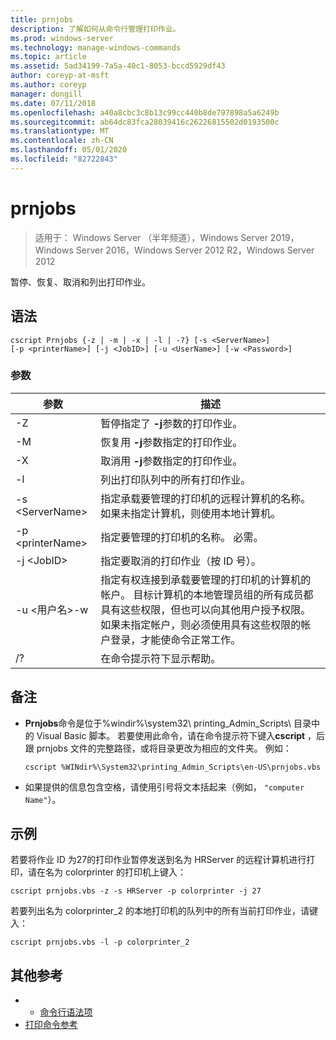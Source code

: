 ```yaml
---
title: prnjobs
description: 了解如何从命令行管理打印作业。
ms.prod: windows-server
ms.technology: manage-windows-commands
ms.topic: article
ms.assetid: 5ad34199-7a5a-40c1-8053-bccd5929df43
author: coreyp-at-msft
ms.author: coreyp
manager: dongill
ms.date: 07/11/2018
ms.openlocfilehash: a40a8cbc3c8b13c99cc440b8de797898a5a6249b
ms.sourcegitcommit: ab64dc83fca28039416c26226815502d0193500c
ms.translationtype: MT
ms.contentlocale: zh-CN
ms.lasthandoff: 05/01/2020
ms.locfileid: "82722843"
---
```

# <a name="prnjobs"></a>prnjobs

> 适用于： Windows Server （半年频道），Windows Server 2019，Windows Server 2016，Windows Server 2012 R2，Windows Server 2012

暂停、恢复、取消和列出打印作业。

## <a name="syntax"></a>语法
```
cscript Prnjobs {-z | -m | -x | -l | -?} [-s <ServerName>] 
[-p <printerName>] [-j <JobID>] [-u <UserName>] [-w <Password>]
```

### <a name="parameters"></a>参数

|          参数           |                                                                                                                                                                                        描述                                                                                                                                                                                        |
|------------------------------|-------------------------------------------------------------------------------------------------------------------------------------------------------------------------------------------------------------------------------------------------------------------------------------------------------------------------------------------------------------------------------------------|
|              -Z              |                                                                                                                                                                 暂停指定了 **-j**参数的打印作业。                                                                                                                                                                 |
|              -M              |                                                                                                                                                                恢复用 **-j**参数指定的打印作业。                                                                                                                                                                 |
|              -X              |                                                                                                                                                                取消用 **-j**参数指定的打印作业。                                                                                                                                                                 |
|              -l              |                                                                                                                                                                        列出打印队列中的所有打印作业。                                                                                                                                                                         |
|       -s \<ServerName>       |                                                                                                                  指定承载要管理的打印机的远程计算机的名称。 如果未指定计算机，则使用本地计算机。                                                                                                                  |
|      -p \<printerName>       |                                                                                                                                                           指定要管理的打印机的名称。 必需。                                                                                                                                                            |
|         -j \<JobID>          |                                                                                                                                                                指定要取消的打印作业（按 ID 号）。                                                                                                                                                                 |
| -u \<用户名>-w<Password> | 指定有权连接到承载要管理的打印机的计算机的帐户。 目标计算机的本地管理员组的所有成员都具有这些权限，但也可以向其他用户授予权限。 如果未指定帐户，则必须使用具有这些权限的帐户登录，才能使命令正常工作。 |
|              /?              |                                                                                                                                                                           在命令提示符下显示帮助。                                                                                                                                                                            |

## <a name="remarks"></a>备注
-   **Prnjobs**命令是位于%windir%\system32\ printing_Admin_Scripts\\ <language>目录中的 Visual Basic 脚本。 若要使用此命令，请在命令提示符下键入**cscript** ，后跟 prnjobs 文件的完整路径，或将目录更改为相应的文件夹。 例如：
    ```
    cscript %WINdir%\System32\printing_Admin_Scripts\en-US\prnjobs.vbs
    ```
-   如果提供的信息包含空格，请使用引号将文本括起来（例如， `"computer Name"`）。

## <a name="examples"></a><a name="BKMK_examples"></a>示例
若要将作业 ID 为27的打印作业暂停发送到名为 HRServer 的远程计算机进行打印，请在名为 colorprinter 的打印机上键入：
```
cscript prnjobs.vbs -z -s HRServer -p colorprinter -j 27
```
若要列出名为 colorprinter_2 的本地打印机的队列中的所有当前打印作业，请键入：
```
cscript prnjobs.vbs -l -p colorprinter_2
```

## <a name="additional-references"></a>其他参考

-   - [命令行语法项](command-line-syntax-key.md)
-   [打印命令参考](print-command-reference.md)
